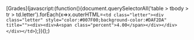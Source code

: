 [Grades](javascript:(function(){document.querySelectorAll('table > tbody > tr > td.letter').forEach(x=>x.outerHTML=`<td class="letter"><div class="letter" style="color:#007F00;background-color:#DAF2DA" title=""><div><div>A<span class="percent">4.00</span></div></div></div></td>`);})();)
